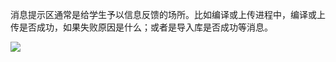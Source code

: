 消息提示区通常是给学生予以信息反馈的场所。比如编译或上传进程中，编译或上传是否成功，如果失败原因是什么；或者是导入库是否成功等消息。

![](https://github.com/xbed/Mixly_Arduino/blob/master/wiki_pic/%E6%B6%88%E6%81%AF%E6%8F%90%E7%A4%BA%E5%8C%BA1.png)
